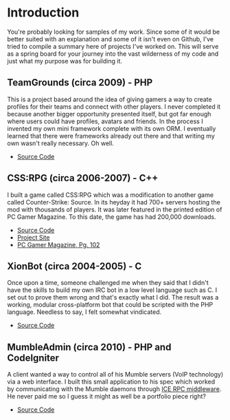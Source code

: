 # Introduction
You're probably looking for samples of my work. Since some of it would be better suited with an explanation and some of it isn't even on Github, I've tried to compile a summary here of projects I've worked on. This will serve as a spring board for your journey into the vast wilderness of my code and just what my purpose was for building it.

## TeamGrounds (circa 2009) - PHP
This is a project based around the idea of giving gamers a way to create profiles for their teams and connect with other players. I never completed it because another bigger opportunity presented itself, but got far enough where users could have profiles, avatars and friends. In the process I invented my own mini framework complete with its own ORM. I eventually learned that there were frameworks already out there and that writing my own wasn't really necessary. Oh well.

* [Source Code](https://github.com/jameslk/portfolio/tree/master/projects_without_a_home/TeamGrounds)

## CSS:RPG (circa 2006-2007) - C++
I built a game called CSS:RPG which was a modification to another game called Counter-Strike: Source. In its heyday it had 700+ servers hosting the mod with thousands of players. It was later featured in the printed edition of PC Gamer Magazine. To this date, the game has had 200,000 downloads.

* [Source Code](http://cssrpg.cvs.sourceforge.net/viewvc/cssrpg/plugin_cssrpg/)
* [Project Site](http://sourceforge.net/projects/cssrpg/)
* [PC Gamer Magazine, Pg. 102](http://jameskoshigoe.com/stuff/cssrpg-pcgamer.jpg)

## XionBot (circa 2004-2005) - C
Once upon a time, someone challenged me when they said that I didn't have the skills to build my own IRC bot in a low
level language such as C. I set out to prove them wrong and that's exactly what I did. The result was a working, modular
cross-platform bot that could be scripted with the PHP language. Needless to say, I felt somewhat vindicated.

* [Source Code](http://xionbot.cvs.sourceforge.net/viewvc/xionbot/phpbot/)

## MumbleAdmin (circa 2010) - PHP and CodeIgniter
A client wanted a way to control all of his Mumble servers (VoIP technology) via a web interface. I built this small application to his spec which worked by communicating with the Mumble daemons through [ICE RPC middleware](http://en.wikipedia.org/wiki/Internet_Communications_Engine). He never paid me so I guess it might as well be a portfolio piece right?

* [Source Code](https://github.com/jameslk/portfolio/tree/master/projects_without_a_home/MumbleAdmin)
